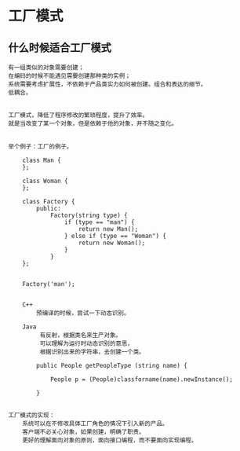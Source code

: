 # 工厂模式

## 什么时候适合工厂模式
    有一组类似的对象需要创建；
    在编码的时候不能遇见需要创建那种类的实例；
    系统需要考虑扩展性，不依赖于产品类实力如何被创建。组合和表达的细节。
    低耦合。

##
    工厂模式，降低了程序修改的繁琐程度，提升了效率。  
    就是当改变了某一个对象，但是依赖于他的对象，并不随之变化。


##
    举个例子：工厂的例子。

        class Man {
        };

        class Woman {
        };
    
        class Factory {
            public:
                Factory(string type) {
                    if (type == "man") {
                        return new Man();
                    } else if (type == "Woman") {
                        return new Woman();
                    }
                }
        };
    

        Factory('man');


        C++ 
            预编译的时候，尝试一下动态识别。

        Java 
             有反射，根据类名来生产对象。
             可以理解为运行时动态识别的意思，
             根据识别出来的字符串，去创建一个类。

            public People getPeopleType (string name) {
                
                People p = (People)classforname(name).newInstance();

            }


    工厂模式的实现：
        系统可以在不修改具体工厂角色的情况下引入新的产品。
        客户端不必关心对象，如果创建，明确了职责。
        更好的理解面向对象的原则，面向接口编程，而不要面向实现编程。































